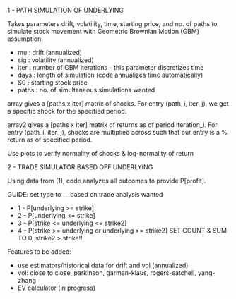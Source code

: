 1 - PATH SIMULATION OF UNDERLYING

Takes parameters drift, volatility, time, starting price, and no. of paths to simulate stock movement with Geometric Brownian Motion (GBM) assumption

*  mu : drift (annualized)
*  sig : volatility (annualized)
*  iter : number of GBM iterations - this parameter discretizes time
*  days : length of simulation (code annualizes time automatically)
*  S0 : starting stock price
*  paths : no. of simultaneous simulations wanted

array gives a [paths x iter] matrix of shocks. For entry (path_i, iter_j), we get a specific shock for the specified period.

array2 gives a [paths x iter] matrix of returns as of period iteration_i. For entry (path_i, iter_j), shocks are multiplied across such that our entry is a % return as of specified period.

Use plots to verify normality of shocks & log-normality of return

2 - TRADE SIMULATOR BASED OFF UNDERLYING

Using data from (1), code analyzes all outcomes to provide P[profit].

GUIDE: set type to __ based on trade analysis wanted
*  1 - P[underlying >= strike]
*  2 - P[underlying <= strike]
*  3 - P[strike <= underlying <= strike2]
*  4 - P[strike >= underlying or underlying >= strike2]
SET COUNT & SUM TO 0, strike2 > strike!!

Features to be added: 
*  use estimators/historical data for drift and vol (annualized)
*    vol: close to close, parkinson, garman-klaus, rogers-satchell, yang-zhang
*   EV calculator (in progress)
